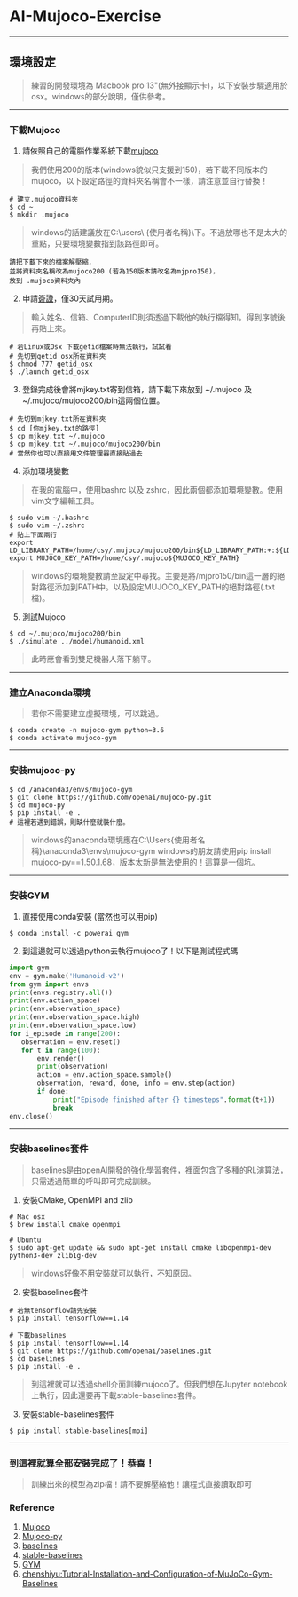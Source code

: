 # AI-Mujoco-Exercise

----
## 環境設定
> 練習的開發環境為 Macbook pro 13"(無外接顯示卡)，以下安裝步驟適用於osx。windows的部分說明，僅供參考。

----
### 下載Mujoco
1. 請依照自己的電腦作業系統下載[mujoco](https://www.roboti.us/index.html)
> 我們使用200的版本(windows貌似只支援到150)，若下載不同版本的mujoco，以下設定路徑的資料夾名稱會不一樣，請注意並自行替換！
```shell
# 建立.mujoco資料夾
$ cd ~
$ mkdir .mujoco
```
> windows的話建議放在C:\users\ {使用者名稱}\下。不過放哪也不是太大的重點，只要環境變數指到該路徑即可。
```
請把下載下來的檔案解壓縮，
並將資料夾名稱改為mujoco200 (若為150版本請改名為mjpro150)，
放到 .mujoco資料夾內
```

2. 申請[簽證](https://www.roboti.us/license.html)，僅30天試用期。
> 輸入姓名、信箱、ComputerID則須透過下載他的執行檔得知。得到序號後再貼上來。
```shell
# 若Linux或Osx 下載getid檔案時無法執行，試試看
# 先切到getid_osx所在資料夾
$ chmod 777 getid_osx
$ ./launch getid_osx
```
3. 登錄完成後會將mjkey.txt寄到信箱，請下載下來放到 ~/.mujoco 及 ~/.mujoco/mujoco200/bin這兩個位置。
```shell
# 先切到mjkey.txt所在資料夾
$ cd [你mjkey.txt的路徑]
$ cp mjkey.txt ~/.mujoco
$ cp mjkey.txt ~/.mujoco/mujoco200/bin
# 當然你也可以直接用文件管理器直接貼過去
```

4. 添加環境變數
> 在我的電腦中，使用bashrc 以及 zshrc，因此兩個都添加環境變數。使用vim文字編輯工具。
```shell
$ sudo vim ~/.bashrc
$ sudo vim ~/.zshrc
# 貼上下面兩行
export LD_LIBRARY_PATH=/home/csy/.mujoco/mujoco200/bin${LD_LIBRARY_PATH:+:${LD_LIBRARY_PATH}}
export MUJOCO_KEY_PATH=/home/csy/.mujoco${MUJOCO_KEY_PATH}
```
> windows的環境變數請至設定中尋找。主要是將/mjpro150/bin這一層的絕對路徑添加到PATH中。以及設定MUJOCO_KEY_PATH的絕對路徑(.txt檔)。
5. 測試Mujoco
```shell
$ cd ~/.mujoco/mujoco200/bin
$ ./simulate ../model/humanoid.xml
```
> 此時應會看到雙足機器人落下躺平。
----
### 建立Anaconda環境
> 若你不需要建立虛擬環境，可以跳過。
```shell
$ conda create -n mujoco-gym python=3.6
$ conda activate mujoco-gym
```
----
### 安裝mujoco-py
```shell
$ cd /anaconda3/envs/mujoco-gym
$ git clone https://github.com/openai/mujoco-py.git
$ cd mujoco-py
$ pip install -e .
# 這裡若遇到錯誤，則缺什麼就裝什麼。
```
> windows的anaconda環境應在C:\Users\{使用者名稱}\anaconda3\envs\mujoco-gym
> windows的朋友請使用pip install mujoco-py==1.50.1.68，版本太新是無法使用的！這算是一個坑。
----
### 安裝GYM
1. 直接使用conda安裝 (當然也可以用pip)
```shell
$ conda install -c powerai gym
```
2. 到這邊就可以透過python去執行mujoco了！以下是測試程式碼
```python
import gym
env = gym.make('Humanoid-v2')
from gym import envs
print(envs.registry.all())    
print(env.action_space)
print(env.observation_space)
print(env.observation_space.high)
print(env.observation_space.low)
for i_episode in range(200):
   observation = env.reset()
   for t in range(100):
       env.render()
       print(observation)
       action = env.action_space.sample()    
       observation, reward, done, info = env.step(action)
       if done:
           print("Episode finished after {} timesteps".format(t+1))
           break
env.close()
```
----
### 安裝baselines套件
> baselines是由openAI開發的強化學習套件，裡面包含了多種的RL演算法，只需透過簡單的呼叫即可完成訓練。
1. 安裝CMake, OpenMPI and zlib
```shell
# Mac osx
$ brew install cmake openmpi
```
```shell
# Ubuntu
$ sudo apt-get update && sudo apt-get install cmake libopenmpi-dev python3-dev zlib1g-dev
```
> windows好像不用安裝就可以執行，不知原因。
2. 安裝baselines套件
```shell
# 若無tensorflow請先安裝
$ pip install tensorflow==1.14

# 下載baselines
$ pip install tensorflow==1.14
$ git clone https://github.com/openai/baselines.git
$ cd baselines
$ pip install -e .
```
> 到這裡就可以透過shell介面訓練mujoco了。但我們想在Jupyter notebook上執行，因此還要再下載stable-baselines套件。
3. 安裝stable-baselines套件
```shell
$ pip install stable-baselines[mpi]
```
----
### 到這裡就算全部安裝完成了！恭喜！
> 訓練出來的模型為zip檔！請不要解壓縮他！讓程式直接讀取即可

### Reference
1. [Mujoco](http://www.mujoco.org/)
2. [Mujoco-py](https://github.com/openai/mujoco-py)
3. [baselines](https://github.com/openai/baselines)
4. [stable-baselines](https://stable-baselines.readthedocs.io/en/master/guide/install.html)
5. [GYM](https://gym.openai.com/)
6. [chenshiyu:Tutorial-Installation-and-Configuration-of-MuJoCo-Gym-Baselines](https://www.chenshiyu.top/blog/2019/06/19/Tutorial-Installation-and-Configuration-of-MuJoCo-Gym-Baselines/)

